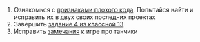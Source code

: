 1. Ознакомься с [признаками плохого кода](https://refactoring.guru/ru/refactoring/smells). Попытайся найти и исправить их в двух своих последних проектах
2. Завершить [задание 4 из классной 13](https://github.com/CSharpWizards/lessons_w-pchuck77/tree/master/13.%20classes)
3. Исправить [замечания](https://github.com/CSharpWizards/lessons_w-pchuck77/issues/2) к игре про танчики
